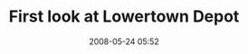 ---
title: "First look at Lowertown Depot"
layout: picture
picture: "/assets/camera-roll/2008/2008-05-24-first-look-at-lowertown-depot/recon-2-084.jpg"
thumbnail: "/assets/camera-roll/2008/2008-05-24-first-look-at-lowertown-depot/recon-2-084-thumbnail.jpg"
date: 2008-05-24 05:52
tags:
  - Recon 2
  - Lowertown Depot
  - photograph
  - abandoned
  - building
  - fence
  - spray paint
  - graffiti
  - Saint Paul
---
